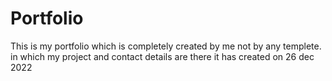 # Portfolio
This is my portfolio which is completely created by me not by any templete. in which my project and contact details are there
it has created on 26 dec 2022
